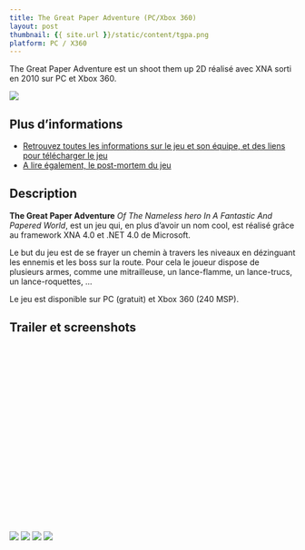 ```yaml
---
title: The Great Paper Adventure (PC/Xbox 360)
layout: post
thumbnail: {{ site.url }}/static/content/tgpa.png
platform: PC / X360
---
```


The Great Paper Adventure est un shoot them up 2D réalisé avec XNA sorti en 2010 sur PC et Xbox 360.

<img src="http://uppix.net/b/f/f/01e9d4263691050611047efe03847tt.jpg" />

## Plus d’informations

- [Retrouvez toutes les informations sur le jeu et son équipe, et des liens pour télécharger le jeu](http://www.thegreatpaperadventure.com)
- [A lire également, le post-mortem du jeu](http://www.valryon.fr/the-great-paper-adventure-post-mortem)

## Description

**The Great Paper Adventure** *Of The Nameless hero In A Fantastic And Papered World*, est un jeu qui, en plus d’avoir un nom cool, est réalisé grâce au framework XNA 4.0 et .NET 4.0 de Microsoft.

Le but du jeu est de se frayer un chemin à travers les niveaux en dézinguant les ennemis et les boss sur la route. Pour cela le joueur dispose de plusieurs armes, comme une mitrailleuse, un lance-flamme, un lance-trucs, un lance-roquettes, …

Le jeu est disponible sur PC (gratuit) et Xbox 360 (240 MSP).

## Trailer et screenshots

<object width="640" height="360"><param name="movie" value="http://www.youtube.com/v/J1tHrOtvXvQ?version=3&amp;hl=fr_FR&amp;rel=0"></param><param name="allowFullScreen" value="true"></param><param name="allowscriptaccess" value="always"></param><embed src="http://www.youtube.com/v/J1tHrOtvXvQ?version=3&amp;hl=fr_FR&amp;rel=0" type="application/x-shockwave-flash" width="560" height="315" allowscriptaccess="always" allowfullscreen="true"></embed></object>

<img src="http://uppix.net/b/6/b/e3387d48d2823e47ec39dd934a8actt.jpg" />

<img src="http://uppix.net/2/1/1/236419ec3db9011b3ab5dc4b37ac7tt.jpg" />

<img src="http://uppix.net/e/1/e/642c134a8c2d7a80d1843cb2250a2tt.jpg" />

<img src="http://uppix.net/5/b/f/53e7015ea52ed2445f170bb2eed0ctt.jpg" />
